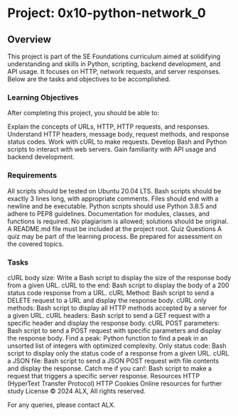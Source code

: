 # Project: 0x10-python-network_0
## Overview
This project is part of the SE Foundations curriculum aimed at solidifying understanding and skills in Python, scripting, backend development, and API usage. It focuses on HTTP, network requests, and server responses. Below are the tasks and objectives to be accomplished.

### Learning Objectives
After completing this project, you should be able to:

Explain the concepts of URLs, HTTP, HTTP requests, and responses.
Understand HTTP headers, message body, request methods, and response status codes.
Work with cURL to make requests.
Develop Bash and Python scripts to interact with web servers.
Gain familiarity with API usage and backend development.
### Requirements
All scripts should be tested on Ubuntu 20.04 LTS.
Bash scripts should be exactly 3 lines long, with appropriate comments.
Files should end with a newline and be executable.
Python scripts should use Python 3.8.5 and adhere to PEP8 guidelines.
Documentation for modules, classes, and functions is required.
No plagiarism is allowed; solutions should be original.
A README.md file must be included at the project root.
Quiz Questions
A quiz may be part of the learning process. Be prepared for assessment on the covered topics.

### Tasks
cURL body size: Write a Bash script to display the size of the response body from a given URL.
cURL to the end: Bash script to display the body of a 200 status code response from a URL.
cURL Method: Bash script to send a DELETE request to a URL and display the response body.
cURL only methods: Bash script to display all HTTP methods accepted by a server for a given URL.
cURL headers: Bash script to send a GET request with a specific header and display the response body.
cURL POST parameters: Bash script to send a POST request with specific parameters and display the response body.
Find a peak: Python function to find a peak in an unsorted list of integers with optimized complexity.
Only status code: Bash script to display only the status code of a response from a given URL.
cURL a JSON file: Bash script to send a JSON POST request with file contents and display the response.
Catch me if you can!: Bash script to make a request that triggers a specific server response.
Resources
HTTP (HyperText Transfer Protocol)
HTTP Cookies
Online resources for further study
License
© 2024 ALX, All rights reserved.

For any queries, please contact ALX.
